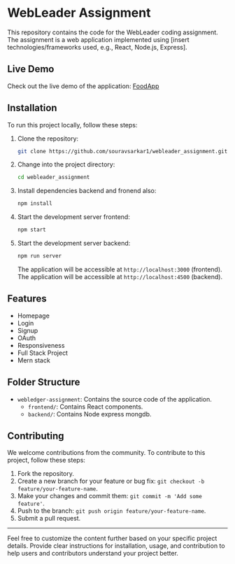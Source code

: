 
# WebLeader Assignment

This repository contains the code for the WebLeader coding assignment. The assignment is a web application implemented using [insert technologies/frameworks used, e.g., React, Node.js, Express].

## Live Demo

Check out the live demo of the application: [FoodApp](https://foodapp-souravsarkar1.vercel.app/login)

## Installation

To run this project locally, follow these steps:

1. Clone the repository:

    ```bash
    git clone https://github.com/souravsarkar1/webleader_assignment.git
    ```

2. Change into the project directory:

    ```bash
    cd webleader_assignment
    ```

3. Install dependencies backend and fronend also:

    ```bash
    npm install
    ```

4. Start the development server frontend:

    ```bash
    npm start
    ```
5. Start the development server backend:

    ```bash
    npm run server
    ```

    The application will be accessible at `http://localhost:3000` (frontend).
    The application will be accessible at `http://localhost:4500` (backend).

## Features

- Homepage
- Login
- Signup
- OAuth
- Responsiveness
- Full Stack Project
- Mern stack

## Folder Structure

- `webledger-assignment`: Contains the source code of the application.
  - `frontend/`: Contains React components.
  - `backend/`: Contains Node express mongdb.


## Contributing

We welcome contributions from the community. To contribute to this project, follow these steps:

1. Fork the repository.
2. Create a new branch for your feature or bug fix: `git checkout -b feature/your-feature-name`.
3. Make your changes and commit them: `git commit -m 'Add some feature'`.
4. Push to the branch: `git push origin feature/your-feature-name`.
5. Submit a pull request.



---

Feel free to customize the content further based on your specific project details. Provide clear instructions for installation, usage, and contribution to help users and contributors understand your project better.
